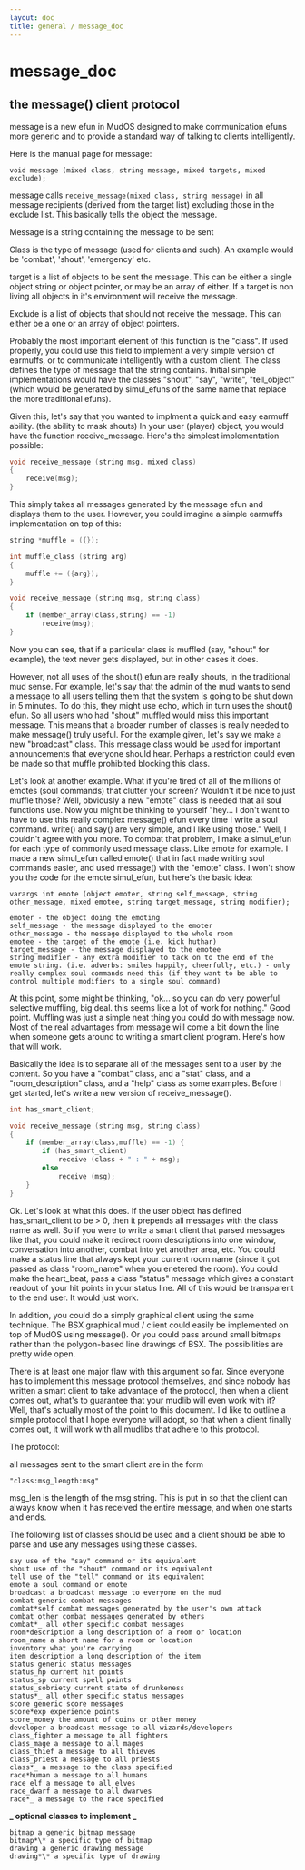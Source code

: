 ```yaml
---
layout: doc
title: general / message_doc
---
```

# message_doc

## the message() client protocol

message is a new efun in MudOS designed to make communication efuns more
generic and to provide a standard way of talking to clients intelligently.

Here is the manual page for message:

    void message (mixed class, string message, mixed targets, mixed exclude);

message calls `receive_message(mixed class, string message)` in all message
recipients (derived from the target list) excluding those in the exclude list.
This basically tells the object the message.

Message is a string containing the message to be sent

Class is the type of message (used for clients and such). An example
would be 'combat', 'shout', 'emergency' etc.

target is a list of objects to be sent the message. This can be either a
single object string or object pointer, or may be an array of either.
If a target is non living all objects in it's environment will receive
the message.

Exclude is a list of objects that should not receive the message. This
can either be a one or an array of object pointers.

Probably the most important element of this function is the "class".
If used properly, you could use this field to implement a very simple
version of earmuffs, or to communicate intelligently with a custom
client. The class defines the type of message that the string
contains. Initial simple implementations would have the classes
"shout", "say", "write", "tell_object" (which would be generated by
simul_efuns of the same name that replace the more traditional efuns).

Given this, let's say that you wanted to implment a quick and easy
earmuff ability. (the ability to mask shouts) In your user (player)
object, you would have the function receive_message. Here's the
simplest implementation possible:

```c
void receive_message (string msg, mixed class)
{
    receive(msg);
}
```

This simply takes all messages generated by the message efun and
displays them to the user. However, you could imagine a simple
earmuffs implementation on top of this:

```c
string *muffle = ({});

int muffle_class (string arg)
{
    muffle += ({arg});
}

void receive_message (string msg, string class)
{
    if (member_array(class,string) == -1)
        receive(msg);
}
```

Now you can see, that if a particular class is muffled (say, "shout"
for example), the text never gets displayed, but in other cases it
does.

However, not all uses of the shout() efun are really shouts, in the
traditional mud sense. For example, let's say that the admin of the
mud wants to send a message to all users telling them that the system
is going to be shut down in 5 minutes. To do this, they might use
echo, which in turn uses the shout() efun. So all users who had
"shout" muffled would miss this important message. This means that a
broader number of classes is really needed to make message() truly
useful. For the example given, let's say we make a new "broadcast"
class. This message class would be used for important announcements
that everyone should hear. Perhaps a restriction could even be made
so that muffle prohibited blocking this class.

Let's look at another example. What if you're tired of all of the
millions of emotes (soul commands) that clutter your screen? Wouldn't
it be nice to just muffle those? Well, obviously a new "emote" class
is needed that all soul functions use. Now you might be thinking to
yourself "hey... I don't want to have to use this really complex
message() efun every time I write a soul command. write() and say()
are very simple, and I like using those." Well, I couldn't agree with
you more. To combat that problem, I make a simul_efun for each type
of commonly used message class. Like emote for example. I made a new
simul_efun called emote() that in fact made writing soul commands
easier, and used message() with the "emote" class. I won't show you
the code for the emote simul_efun, but here's the basic idea:

    varargs int emote (object emoter, string self_message, string
    other_message, mixed emotee, string target_message, string modifier);

    emoter - the object doing the emoting
    self_message - the message displayed to the emoter
    other_message - the message displayed to the whole room
    emotee - the target of the emote (i.e. kick huthar)
    target_message - the message displayed to the emotee
    string modifier - any extra modifier to tack on to the end of the
    emote string. (i.e. adverbs: smiles happily, cheerfully, etc.) - only
    really complex soul commands need this (if they want to be able to
    control multiple modifiers to a single soul command)

At this point, some might be thinking, "ok... so you can do very
powerful selective muffling, big deal. this seems like a lot of work
for nothing." Good point. Muffling was just a simple neat thing you
could do with message now. Most of the real advantages from message
will come a bit down the line when someone gets around to writing a
smart client program. Here's how that will work.

Basically the idea is to separate all of the messages sent to a user
by the content. So you have a "combat" class, and a "stat" class, and
a "room_description" class, and a "help" class as some examples.
Before I get started, let's write a new version of receive_message().

```c
int has_smart_client;

void receive_message (string msg, string class)
{
    if (member_array(class,muffle) == -1) {
        if (has_smart_client)
            receive (class + " : " + msg);
        else
            receive (msg);
    }
}
```

Ok. Let's look at what this does. If the user object has defined
has_smart_client to be > 0, then it prepends all messages with the
class name as well. So if you were to write a smart client that
parsed messages like that, you could make it redirect room
descriptions into one window, conversation into another, combat into
yet another area, etc. You could make a status line that always kept
your current room name (since it got passed as class "room_name" when
you enetered the room). You could make the heart_beat, pass a class
"status" message which gives a constant readout of your hit points in
your status line. All of this would be transparent to the end user.
It would just work.

In addition, you could do a simply graphical client using the same
technique. The BSX graphical mud / client could easily be implemented
on top of MudOS using message(). Or you could pass around small
bitmaps rather than the polygon-based line drawings of BSX. The
possibilities are pretty wide open.

There is at least one major flaw with this argument so far. Since
everyone has to implement this message protocol themselves, and since
nobody has written a smart client to take advantage of the protocol,
then when a client comes out, what's to guarantee that your mudlib
will even work with it? Well, that's actually most of the point to
this document. I'd like to outline a simple protocol that I hope
everyone will adopt, so that when a client finally comes out, it will
work with all mudlibs that adhere to this protocol.

The protocol:

all messages sent to the smart client are in the form

    "class:msg_length:msg"

msg_len is the length of the msg string. This is put in so that the
client can always know when it has received the entire message, and
when one starts and ends.

The following list of classes should be used and a client should be
able to parse and use any messages using these classes.

    say use of the "say" command or its equivalent
    shout use of the "shout" command or its equivalent
    tell use of the "tell" command or its equivalent
    emote a soul command or emote
    broadcast a broadcast message to everyone on the mud
    combat generic combat messages
    combat*self combat messages generated by the user's own attack
    combat_other combat messages generated by others
    combat*_ all other specific combat messages
    room*description a long description of a room or location
    room_name a short name for a room or location
    inventory what you're carrying
    item_description a long description of the item
    status generic status messages
    status_hp current hit points
    status_sp current spell points
    status_sobriety current state of drunkeness
    status*_ all other specific status messages
    score generic score messages
    score*exp experience points
    score_money the amount of coins or other money
    developer a broadcast message to all wizards/developers
    class_fighter a message to all fighters
    class_mage a message to all mages
    class_thief a message to all thieves
    class_priest a message to all priests
    class*_ a message to the class specified
    race*human a message to all humans
    race_elf a message to all elves
    race_dwarf a message to all dwarves
    race*_ a message to the race specified

**_ optional classes to implement _**

    bitmap a generic bitmap message
    bitmap*\* a specific type of bitmap
    drawing a generic drawing message
    drawing*\* a specific type of drawing

